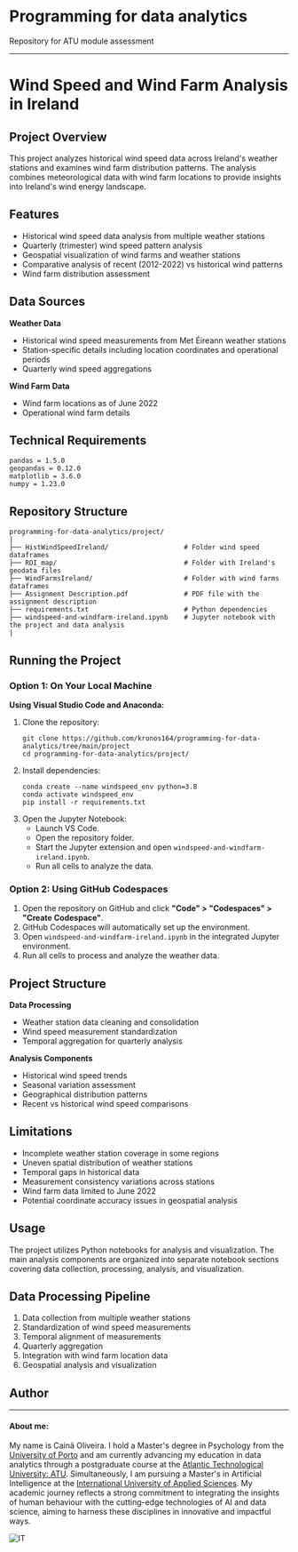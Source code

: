 # Programming for data analytics

Repository for ATU module assessment 

***

# Wind Speed and Wind Farm Analysis in Ireland

## Project Overview

This project analyzes historical wind speed data across Ireland's weather stations and examines wind farm distribution patterns. The analysis combines meteorological data with wind farm locations to provide insights into Ireland's wind energy landscape.

## Features

- Historical wind speed data analysis from multiple weather stations
- Quarterly (trimester) wind speed pattern analysis
- Geospatial visualization of wind farms and weather stations
- Comparative analysis of recent (2012-2022) vs historical wind patterns
- Wind farm distribution assessment

## Data Sources

**Weather Data**
- Historical wind speed measurements from Met Éireann weather stations
- Station-specific details including location coordinates and operational periods
- Quarterly wind speed aggregations

**Wind Farm Data**
- Wind farm locations as of June 2022
- Operational wind farm details

## Technical Requirements

```
pandas = 1.5.0
geopandas = 0.12.0
matplotlib = 3.6.0
numpy = 1.23.0
```

## Repository Structure

```
programming-for-data-analytics/project/
|
├── HistWindSpeedIreland/                   # Folder wind speed dataframes
├── ROI_map/                                # Folder with Ireland's geodata files
├── WindFarmsIreland/                       # Folder with wind farms dataframes
├── Assignment Description.pdf              # PDF file with the assignment description
├── requirements.txt                        # Python dependencies
├── windspeed-and-windfarm-ireland.ipynb    # Jupyter notebook with the project and data analysis
|
```
## Running the Project


### Option 1: On Your Local Machine

**Using Visual Studio Code and Anaconda:**

1. Clone the repository:
   ```shell
   git clone https://github.com/kronos164/programming-for-data-analytics/tree/main/project
   cd programming-for-data-analytics/project/
   ```
2. Install dependencies:
   ```shell
   conda create --name windspeed_env python=3.8
   conda activate windspeed_env
   pip install -r requirements.txt
   ```
3. Open the Jupyter Notebook:
   - Launch VS Code.
   - Open the repository folder.
   - Start the Jupyter extension and open `windspeed-and-windfarm-ireland.ipynb`.
   - Run all cells to analyze the data.

### Option 2: Using GitHub Codespaces

1. Open the repository on GitHub and click **"Code" > "Codespaces" > "Create Codespace"**.
2. GitHub Codespaces will automatically set up the environment.
3. Open `windspeed-and-windfarm-ireland.ipynb` in the integrated Jupyter environment.
4. Run all cells to process and analyze the weather data.

## Project Structure

**Data Processing**
- Weather station data cleaning and consolidation
- Wind speed measurement standardization
- Temporal aggregation for quarterly analysis

**Analysis Components**
- Historical wind speed trends
- Seasonal variation assessment
- Geographical distribution patterns
- Recent vs historical wind speed comparisons

## Limitations

- Incomplete weather station coverage in some regions
- Uneven spatial distribution of weather stations
- Temporal gaps in historical data
- Measurement consistency variations across stations
- Wind farm data limited to June 2022
- Potential coordinate accuracy issues in geospatial analysis

## Usage

The project utilizes Python notebooks for analysis and visualization. The main analysis components are organized into separate notebook sections covering data collection, processing, analysis, and visualization.

## Data Processing Pipeline

1. Data collection from multiple weather stations
2. Standardization of wind speed measurements
3. Temporal alignment of measurements
4. Quarterly aggregation
5. Integration with wind farm location data
6. Geospatial analysis and visualization

## Author

***

#### About me:

My name is Cainã Oliveira. I hold a Master's degree in Psychology from the [University of Porto](https://www.up.pt/portal/en/) and am currently advancing my education in data analytics through a postgraduate course at the [Atlantic Technological University: ATU](https://www.atu.ie/). Simultaneously, I am pursuing a Master's in Artificial Intelligence at the [International University of Applied Sciences](https://www.iu.org/). My academic journey reflects a strong commitment to integrating the insights of human behaviour with the cutting-edge technologies of AI and data science, aiming to harness these disciplines in innovative and impactful ways.

![IT](https://erp.today/wp-content/uploads/2022/12/Artificial_Intelligence-2048x1024.jpg)
